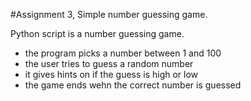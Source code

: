 #Assignment 3, Simple number guessing game. 

Python script is a number guessing game.
- the program picks a number between 1 and 100
- the user tries to guess a random number
- it gives hints on if the guess is high or low
- the game ends wehn the correct number is guessed
